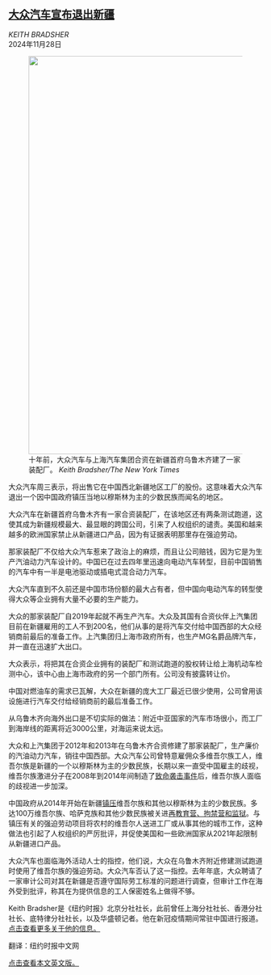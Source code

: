 <!--1732754221000-->
[大众汽车宣布退出新疆](https://cn.nytimes.com/business/20241128/volkswagen-xinjiang-saic/)
------

<address>KEITH BRADSHER</address><time pudate="2024-11-28 08:28:24" datetime="2024-11-28 08:28:24">2024年11月28日</time><figure><img src="https://images.weserv.nl/?url=static01.nyt.com/images/2024/11/27/multimedia/27China-VW-tblv/27China-VW-tblv-master1050.jpg" width="1050" height="788"><figcaption>十年前，大众汽车与上海汽车集团合资在新疆首府乌鲁木齐建了一家装配厂。 <cite>Keith Bradsher/The New York Times</cite></figcaption></figure><section><p>大众汽车周三表示，将出售它在中国西北新疆地区工厂的股份。这意味着大众汽车退出一个因中国政府镇压当地以穆斯林为主的少数民族而闻名的地区。</p><p>大众汽车在新疆首府乌鲁木齐有一家合资装配厂，在该地区还有两条测试跑道，这使其成为新疆规模最大、最显眼的跨国公司，引来了人权组织的谴责。美国和越来越多的欧洲国家禁止从新疆进口产品，因为有证据表明那里存在强迫劳动。</p><p>那家装配厂不仅给大众汽车惹来了政治上的麻烦，而且让公司赔钱，因为它是为生产汽油动力汽车设计的。中国已在过去四年里迅速向电动汽车转型，目前中国销售的汽车中有一半是电池驱动或插电式混合动力汽车。</p><p>大众汽车直到不久前还是中国市场份额的最大占有者，但中国向电动汽车的转型使得大众等企业拥有大量不必要的生产能力。</p><p>大众的那家装配厂自2019年起就不再生产汽车。大众及其国有合资伙伴上汽集团目前在新疆雇用的工人不到200名，他们从事的是将汽车交付给中国西部的大众经销商前最后的准备工作。上汽集团归上海市政府所有，也生产MG名爵品牌汽车，并一直在迅速扩大出口。</p><p>大众表示，将把其在合资企业拥有的装配厂和测试跑道的股权转让给上海机动车检测中心，该中心由上海市政府的另一个部门所有。公司没有披露转让价。</p><p>中国对燃油车的需求已瓦解，大众在新疆的庞大工厂最近已很少使用，公司曾用该设施进行汽车交付给经销商前的最后准备工作。</p><p>从乌鲁木齐向海外出口是不切实际的做法：附近中亚国家的汽车市场很小，而工厂到海岸线的距离将近3000公里，对海运来说太远。</p><p>大众和上汽集团于2012年和2013年在乌鲁木齐合资修建了那家装配厂，生产廉价的汽油动力汽车，销往中国西部。大众汽车公司曾特意雇佣众多维吾尔族工人，维吾尔族是新疆的一个以穆斯林为主的少数民族，长期以来一直受中国雇主的歧视，维吾尔族激进分子在2008年到2014年间制造了<a href="https://cn.nytimes.com/china/20150325/c25execution/">致命袭击事件</a>后，维吾尔族人面临的歧视进一步加深。</p><p>中国政府从2014年开始在新疆<a href="https://cn.nytimes.com/china/20150312/c12xinjiang/">镇压</a>维吾尔族和其他以穆斯林为主的少数民族。多达100万维吾尔族、哈萨克族和其他少数民族被关进<a href="https://www.nytimes.com/zh/2019/11/16/world/asia/xinjiang-documents-chinese.html">再教育营、拘禁营和监狱</a>。与镇压有关的强迫劳动项目将农村的维吾尔人送进工厂或从事其他的城市工作，这种做法也引起了人权组织的严厉批评，并促使美国和一些欧洲国家从2021年起限制从新疆进口产品。<br></p><p>大众汽车也面临海外活动人士的指控，他们说，大众在乌鲁木齐附近修建测试跑道时使用了维吾尔族的强迫劳动。大众汽车否认了这一指控。去年年底，大众聘请了一家审计公司对其在新疆是否遵守国际劳工标准的问题进行调查，但审计工作在海外受到批评，称其在为提供信息的工人保密姓名上做得不够。</p></section><footer><p>Keith Bradsher是《纽约时报》北京分社社长，此前曾任上海分社社长、香港分社社长、底特律分社社长，以及华盛顿记者。他在新冠疫情期间常驻中国进行报道。 <a rel="nofollow" target="_blank" href="https://www.nytimes.com/by/keith-bradsher">点击查看更多关于他的信息。</a></p><p>翻译：纽约时报中文网</p><a rel="nofollow" target="_blank" href="https://www.nytimes.com/2024/11/27/business/volkswagen-xinjiang-saic.html">点击查看本文英文版。</a></footer>
